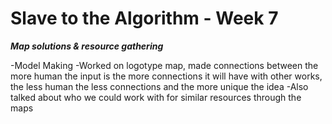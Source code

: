 # Slave to the Algorithm - Week 7

__*Map solutions & resource gathering*__

-Model Making
-Worked on logotype map, made connections between the more human the input is the more connections it will have with other works, the less human the less connections and the more unique the idea
-Also talked about who we could work with for similar resources through the maps
